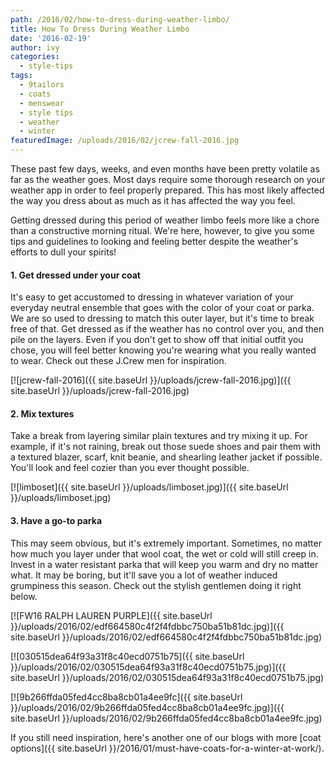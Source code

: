 ```yaml
---
path: /2016/02/how-to-dress-during-weather-limbo/
title: How To Dress During Weather Limbo
date: '2016-02-19'
author: ivy
categories:
  - style-tips
tags:
  - 9tailors
  - coats
  - menswear
  - style tips
  - weather
  - winter
featuredImage: /uploads/2016/02/jcrew-fall-2016.jpg
---
```

These past few days, weeks, and even months have been pretty volatile as far as the weather goes. Most days require some thorough research on your weather app in order to feel properly prepared. This has most likely affected the way you dress about as much as it has affected the way you feel.

Getting dressed during this period of weather limbo feels more like a chore than a constructive morning ritual. We're here, however, to give you some tips and guidelines to looking and feeling better despite the weather's efforts to dull your spirits!

#### 1\. Get dressed under your coat

It's easy to get accustomed to dressing in whatever variation of your everyday neutral ensemble that goes with the color of your coat or parka. We are so used to dressing to match this outer layer, but it's time to break free of that. Get dressed as if the weather has no control over you, and then pile on the layers. Even if you don't get to show off that initial outfit you chose, you will feel better knowing you're wearing what you really wanted to wear. Check out these J.Crew men for inspiration.

[![jcrew-fall-2016]({{ site.baseUrl }}/uploads/jcrew-fall-2016.jpg)]({{ site.baseUrl }}/uploads/jcrew-fall-2016.jpg)

#### 2. Mix textures 

Take a break from layering similar plain textures and try mixing it up. For example, if it's not raining, break out those suede shoes and pair them with a textured blazer, scarf, knit beanie, and shearling leather jacket if possible. You'll look and feel cozier than you ever thought possible.

[![limboset]({{ site.baseUrl }}/uploads/limboset.jpg)]({{ site.baseUrl }}/uploads/limboset.jpg)

#### 3\. Have a go-to parka

This may seem obvious, but it's extremely important. Sometimes, no matter how much you layer under that wool coat, the wet or cold will still creep in. Invest in a water resistant parka that will keep you warm and dry no matter what. It may be boring, but it'll save you a lot of weather induced grumpiness this season. Check out the stylish gentlemen doing it right below.

[![FW16 RALPH LAUREN PURPLE]({{ site.baseUrl }}/uploads/2016/02/edf664580c4f2f4fdbbc750ba51b81dc.jpg)]({{ site.baseUrl }}/uploads/2016/02/edf664580c4f2f4fdbbc750ba51b81dc.jpg)

[![030515dea64f93a31f8c40ecd0751b75]({{ site.baseUrl }}/uploads/2016/02/030515dea64f93a31f8c40ecd0751b75.jpg)]({{ site.baseUrl }}/uploads/2016/02/030515dea64f93a31f8c40ecd0751b75.jpg)

[![9b266ffda05fed4cc8ba8cb01a4ee9fc]({{ site.baseUrl }}/uploads/2016/02/9b266ffda05fed4cc8ba8cb01a4ee9fc.jpg)]({{ site.baseUrl }}/uploads/2016/02/9b266ffda05fed4cc8ba8cb01a4ee9fc.jpg)

 If you still need inspiration, here's another one of our blogs with more [coat options]({{ site.baseUrl }}/2016/01/must-have-coats-for-a-winter-at-work/).